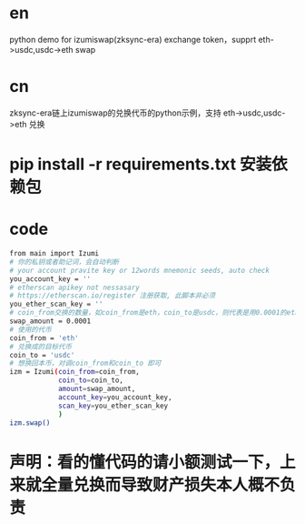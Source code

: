 # en
python demo for izumiswap(zksync-era) exchange token，supprt eth->usdc,usdc->eth swap
# cn
zksync-era链上izumiswap的兑换代币的python示例，支持 eth->usdc,usdc->eth 兑换

# pip install -r requirements.txt 安装依赖包
# code
```bash
from main import Izumi
# 你的私钥或者助记词，会自动判断
# your account pravite key or 12words mnemonic seeds, auto check
you_account_key = ''
# etherscan apikey not nessasary
# https://etherscan.io/register 注册获取, 此脚本非必须
you_ether_scan_key = ''
# coin_from交换的数量，如coin_from是eth，coin_to是usdc，则代表是用0.0001的eth兑换成等值的usdc，具体能兑换多少看当前eth价格
swap_amount = 0.0001
# 使用的代币
coin_from = 'eth'
# 兑换成的目标代币
coin_to = 'usdc'
# 想换回本币，对调coin_from和coin_to 即可
izm = Izumi(coin_from=coin_from,
            coin_to=coin_to,
            amount=swap_amount,
            account_key=you_account_key,
            scan_key=you_ether_scan_key
            )
izm.swap()
```
# 声明：看的懂代码的请小额测试一下，上来就全量兑换而导致财产损失本人概不负责
